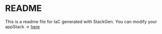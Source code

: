 # README
This is a readme file for IaC generated with StackGen.
You can modify your appStack -> [here](http://main.dev.stackgen.com/appstacks/158f1112-441a-417b-b3cc-0e8cd035897a)
